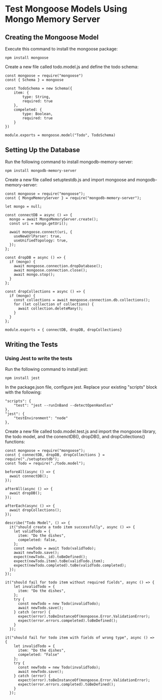 # Test Mongoose Models Using Mongo Memory Server

## Creating the Mongoose Model

Execute this command to install the mongoose package:

```
npm install mongoose
```

Create a new file called todo.model.js and define the todo schema:

```
const mongoose = require("mongoose")
const { Schema } = mongoose

const TodoSchema = new Schema({
    item: {
        type: String,
        required: true
    },
    compeleted: {
        type: Boolean,
        required: true
    }
})

module.exports = mongoose.model("Todo", TodoSchema)
```

## Setting Up the Database

Run the following command to install mongodb-memory-server:

```
npm install mongodb-memory-server
```

Create a new file called setuptestdb.js and import mongoose and mongodb-memory-server:

```
const mongoose = require("mongoose");
const { MongoMemoryServer } = require("mongodb-memory-server");

let mongo = null;

const connectDB = async () => {
  mongo = await MongoMemoryServer.create();
  const uri = mongo.getUri();

  await mongoose.connect(uri, {
    useNewUrlParser: true,
    useUnifiedTopology: true,
  });
};

const dropDB = async () => {
  if (mongo) {
    await mongoose.connection.dropDatabase();
    await mongoose.connection.close();
    await mongo.stop();
  }
};

const dropCollections = async () => {
  if (mongo) {
    const collections = await mongoose.connection.db.collections();
    for (let collection of collections) {
      await collection.deleteMany();
    }
  }
};

module.exports = { connectDB, dropDB, dropCollections}
```

## Writing the Tests

### Using Jest to write the tests

Run the following command to install jest:

```
npm install jest
```

In the package.json file, configure jest. Replace your existing "scripts" block with the following:

```
"scripts": {
    "test": "jest --runInBand --detectOpenHandles"
},
"jest": {
    "testEnvironment": "node"
},
```

Create a new file called todo.model.test.js and import the mongoose library, the todo model, and the conenctDB(), dropDB(), and dropCollections() functions:

```
const mongoose = require("mongoose");
const { connectDB, dropDB, dropCollections } = require("./setuptestdb");
const Todo = require("./todo.model");

beforeAll(async () => {
  await connectDB();
});

afterAll(async () => {
  await dropDB();
});

afterEach(async () => {
  await dropCollections();
});

describe("Todo Model", () => {
  it("should create a todo item successfully", async () => {
    let validTodo = {
      item: "Do the dishes",
      compeleted: false,
    };
    const newTodo = await Todo(validTodo);
    await newTodo.save();
    expect(newTodo._id).toBeDefined();
    expect(newTodo.item).toBe(validTodo.item);
    expect(newTodo.completed).toBe(validTodo.completed);
  });
});

it("should fail for todo item without required fields", async () => {
    let invalidTodo = {
      item: "Do the dishes",
    };
    try {
      const newTodo = new Todo(invalidTodo);
      await newTodo.save();
    } catch (error) {
      expect(error).toBeInstanceOf(mongoose.Error.ValidationError);
      expect(error.errors.compeleted).toBeDefined();
    }
  });

it("should fail for todo item with fields of wrong type", async () => {
    let invalidTodo = {
      item: "Do the dishes",
      compeleted: "False"
    };
    try {
      const newTodo = new Todo(invalidTodo);
      await newTodo.save();
    } catch (error) {
      expect(error).toBeInstanceOf(mongoose.Error.ValidationError);
      expect(error.errors.completed).toBeDefined();
    }
  });
```
